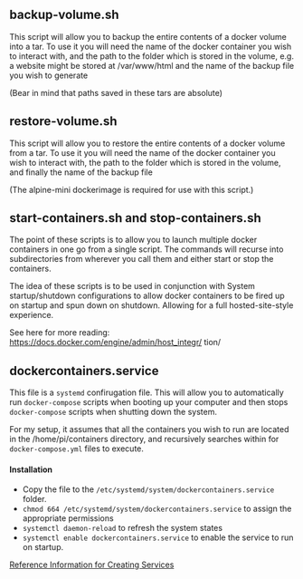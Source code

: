 ## backup-volume.sh
This script will allow you to backup the entire contents of a docker volume into a tar. To use it you will need the name of the docker container you wish to interact with, and the path to the folder which is stored in the volume, e.g. a website might be stored at /var/www/html and the name of the backup file you wish to generate

(Bear in mind that paths saved in these tars are absolute)

## restore-volume.sh
This script will allow you to restore the entire contents of a docker volume from a tar. To use it you will need the name of the docker container you wish to interact with, the path to the folder which is stored in the volume, and finally the name of the backup file

(The alpine-mini dockerimage is required for use with this script.)

## start-containers.sh and stop-containers.sh
The point of these scripts is to allow you to launch multiple docker containers in one go from a single script. The commands will recurse into subdirectories from wherever you call them and either start or stop the containers.

The idea of these scripts is to be used in conjunction with System startup/shutdown configurations to allow docker containers to be fired up on startup and spun down on shutdown. Allowing for a full hosted-site-style experience.

See here for more reading: https://docs.docker.com/engine/admin/host_integr/
tion/

## dockercontainers.service

This file is a ```systemd``` confirugation file. This will allow you to automatically run ```docker-compose``` scripts when booting up your computer and then stops ```docker-compose``` scripts when shutting down the system.

For my setup, it assumes that all the containers you wish to run are located in the /home/pi/containers directory, and recursively searches within for ```docker-compose.yml``` files to execute.

#### Installation
* Copy the file to the ```/etc/systemd/system/dockercontainers.service``` folder.
* ```chmod 664 /etc/systemd/system/dockercontainers.service``` to assign the appropriate permissions
* ```systemctl daemon-reload``` to refresh the system states
* ```systemctl enable dockercontainers.service``` to enable the service to run on startup.

[Reference Information for Creating Services](https://access.redhat.com/documentation/en-US/Red_Hat_Enterprise_Linux/7/html/System_Administrators_Guide/sect-Managing_Services_with_systemd-Unit_Files.html)